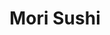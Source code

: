 ---
layout: place
title: "Mori Sushi"
permalink: /illinois/lake-in-the-hills/mori-sushi.html
stateAbbr: IL
stateName: Illinois
cityName: Lake in the Hills
place_id: ChIJLVOHHnoSD4gRg7_C6eEwTuM
photos:
  - name: >-
      places/ChIJLVOHHnoSD4gRg7_C6eEwTuM/photos/AeeoHcLZB3PObrTuy3QLZBv-2nk1k-xSoP9CNv_JgcIssNfCcR7xAPqOy_LsT_0eSXtVcTduDwzDAsEHXFfRFkSjuouKRhYUgmpy1G7phzijNgYbvzITopR7dVVRgSHumkYFblvpGzULk8dccPonuTBxpHanJbRb6Ap-STrtHcPxgJLYwMkHqrc7TlJE0nlqFQ4rEWukmQ8REqB7PK18iCmlQTah8IMf5v8043jqXga-r40jlWJMVhSrzQPyaJAbtaxi37YKaBfJOLTsmSc5W7BiAWbOG9gELh4nPyFEtuYeKdhonA
    widthPx: 550
    heightPx: 310
    authorAttributions:
      - displayName: Mori Sushi
        uri: https://maps.google.com/maps/contrib/106699933816709213946
        photoUri: >-
          https://lh3.googleusercontent.com/a-/ALV-UjWB5jdnuUyXX2GUHnmO_RqqqqY_hbZAV70885U4mfZdvvN5ZCzc=s100-p-k-no-mo
    flagContentUri: >-
      https://www.google.com/local/imagery/report/?cb_client=maps_api_places.places_api&image_key=!1e10!2sAF1QipPhPlF5Pg8yjjIZMigSn4hnLcHqhNwlN8dgJgDi&hl=en-US
    googleMapsUri: >-
      https://www.google.com/maps/place//data=!3m4!1e2!3m2!1sAF1QipPhPlF5Pg8yjjIZMigSn4hnLcHqhNwlN8dgJgDi!2e10!4m2!3m1!1s0x880f127a1e87532d:0xe34e30e1e9c2bf83
  - name: >-
      places/ChIJLVOHHnoSD4gRg7_C6eEwTuM/photos/AeeoHcKcPXCJrmIoc74-jO3Kn6biIdrJmJOQnZqsu1T165cOjZv9jqSvNpIhyv0NyRGR6zZnElKNiKwIHObrBFa0pxAjaEecNOn3uR8CqdlFzQUKbhSx36DAl8zwzG90-WRo3Hl0yM7KkcVkWoceQDY1w-ovYNg3-LNjVGONJtQeTc41uVG890QifQm09LLJ2GtT3xFPbnZRF7dfM_jWt-XAGxGJ0s_g7gUixwA_QUs6jweelvdIsKpm0gt6lQQuevANLYRYl3X5pv1NEtAGRvCafQ_w5t7sBKgtQgaZxuvDF_srMw
    widthPx: 1600
    heightPx: 900
    authorAttributions:
      - displayName: Mori Sushi
        uri: https://maps.google.com/maps/contrib/106699933816709213946
        photoUri: >-
          https://lh3.googleusercontent.com/a-/ALV-UjWB5jdnuUyXX2GUHnmO_RqqqqY_hbZAV70885U4mfZdvvN5ZCzc=s100-p-k-no-mo
    flagContentUri: >-
      https://www.google.com/local/imagery/report/?cb_client=maps_api_places.places_api&image_key=!1e10!2sAF1QipOaYnw_-JGn1VdFAyqCrSW1qL6LWA9iY0MoYO1o&hl=en-US
    googleMapsUri: >-
      https://www.google.com/maps/place//data=!3m4!1e2!3m2!1sAF1QipOaYnw_-JGn1VdFAyqCrSW1qL6LWA9iY0MoYO1o!2e10!4m2!3m1!1s0x880f127a1e87532d:0xe34e30e1e9c2bf83
  - name: >-
      places/ChIJLVOHHnoSD4gRg7_C6eEwTuM/photos/AeeoHcLGwZLTSi8b88Qn1LJvtYyTSbEEnp6Vng22RKjtQZqDfg1yyRGTVNx7UhiikLX2jYiw4o0EhXqsxLV7mnjSHuEWxu554A1OlXjjyj8wdc3fpf4XXE71AJWTomJLO0GjEUq65dHksc27oM2Xkf63MYEl3GVkzQZLfqvTflX6f1bCEJqzr1HtfxaT8qVGhDAPTUAzQNxTuPYWfy4C6lh2WBZrH9dknJYQbFzwqhv2iSg4ENRY-WnnfFxsFToOUDZigyYl88VovhgPNoBPuaVZMkWYJa_JumFmnJHcuWn8s8dfuhCL5dou52MF4U_UvWySkS2K-tVZNxv8VzTjFFI0sm4JQEU7RmRKIuCQU8M_l1pHex7TdajzGWXp331dJFXe-Gajv0Q31nkhHq3b5BtDHCnEmo_x47nhhAfsI9qF0udrAj3j
    widthPx: 4032
    heightPx: 3024
    authorAttributions:
      - displayName: Jules S. Ro (Jules)
        uri: https://maps.google.com/maps/contrib/100069694868039395747
        photoUri: >-
          https://lh3.googleusercontent.com/a-/ALV-UjVlkCRgo5omLkKmVobiSTBK7YImaeMuMk7XlBzV5t7P7JwsWVYJMQ=s100-p-k-no-mo
    flagContentUri: >-
      https://www.google.com/local/imagery/report/?cb_client=maps_api_places.places_api&image_key=!1e10!2sCIHM0ogKEICAgIDr87vT1wE&hl=en-US
    googleMapsUri: >-
      https://www.google.com/maps/place//data=!3m4!1e2!3m2!1sCIHM0ogKEICAgIDr87vT1wE!2e10!4m2!3m1!1s0x880f127a1e87532d:0xe34e30e1e9c2bf83
  - name: >-
      places/ChIJLVOHHnoSD4gRg7_C6eEwTuM/photos/AeeoHcKZzfylO2boeXMWb1LPnOuZw5LDWQiipdK4NTY5uxXjvrG1r4HBRjwifpnOUZ-H8iKLsxuwS0u3KDwbAalcNLjgsj4KFPUL-knIsnPCcu5-hdIssimNuw_uIzdrV16AjDPa0nig9HLd1pDSTNkoFZEyybRLiAiOJt-XPSkBecqR-_F1gaPfQvv8Tj7--HvbJZiT1aIhSDA0ar4awbW3AWl_CkQmmFAmtkkJyRmHxT2dHzP-Tqgs3x98cKdv0PchfiSdIJc1hgBp6hQ37OdOogc96FFAxu6qd3bzU2pWZGbjnw
    widthPx: 3264
    heightPx: 2450
    authorAttributions:
      - displayName: Mori Sushi
        uri: https://maps.google.com/maps/contrib/106699933816709213946
        photoUri: >-
          https://lh3.googleusercontent.com/a-/ALV-UjWB5jdnuUyXX2GUHnmO_RqqqqY_hbZAV70885U4mfZdvvN5ZCzc=s100-p-k-no-mo
    flagContentUri: >-
      https://www.google.com/local/imagery/report/?cb_client=maps_api_places.places_api&image_key=!1e10!2sAF1QipOAEJC5n86pbMUCUYzrJyb_CwNAQ_SlMgdBUNZN&hl=en-US
    googleMapsUri: >-
      https://www.google.com/maps/place//data=!3m4!1e2!3m2!1sAF1QipOAEJC5n86pbMUCUYzrJyb_CwNAQ_SlMgdBUNZN!2e10!4m2!3m1!1s0x880f127a1e87532d:0xe34e30e1e9c2bf83
  - name: >-
      places/ChIJLVOHHnoSD4gRg7_C6eEwTuM/photos/AeeoHcJrmAJdyQLk3tz8JCFN-022mqfp9gWA1D4hwnHblnAmU1hfvf1lt62GnD-xKZlj4tNHxXKQbbxMGPlu3PRnbCR_cA4JQlEAEKp3jLnM-LJGgqJc0Frks6joWPawJ6oTrvW66d5eWccfPajuNDOdWZy7fp1uiti_Yq7Su5QQy0qGn8I09AL9Aq-pOstc84jDc0chrXqoqh3dEjlna71nBRfOGmAcNE9KY97hn3ZT_eR5l8VotxKVHbzdHhEDzXEZtFZetKgFTjFxFnw2_heDTsOp7fNUux70ErdlveZLRGqWMFv2qAdbmBPKqBMAi-bMnd4AyXsGZ4gQWhOWLLy8TrovhE5sIPAgaN5RRDH0d8lPP5DzqMfq89olvU0dO9GAJviQp41_WuG9obdmB05mlT8lBqd2AMdgcHPllIpCrPyKvwL7
    widthPx: 3000
    heightPx: 4000
    authorAttributions:
      - displayName: Patrick Page
        uri: https://maps.google.com/maps/contrib/103465965798553753185
        photoUri: >-
          https://lh3.googleusercontent.com/a/ACg8ocLO2iS9cWKDIo9rNHm3d9AymI4xnRpw6Dri0Zo1NlFJl9xdJQ=s100-p-k-no-mo
    flagContentUri: >-
      https://www.google.com/local/imagery/report/?cb_client=maps_api_places.places_api&image_key=!1e10!2sCIHM0ogKEICAgICnxJWqqQE&hl=en-US
    googleMapsUri: >-
      https://www.google.com/maps/place//data=!3m4!1e2!3m2!1sCIHM0ogKEICAgICnxJWqqQE!2e10!4m2!3m1!1s0x880f127a1e87532d:0xe34e30e1e9c2bf83
  - name: >-
      places/ChIJLVOHHnoSD4gRg7_C6eEwTuM/photos/AeeoHcLd0FkDA8KCluNIcDWATH_xLhnoBLsXZqxRpyCfm3RS0r28RRMZqlKqHQ24MdQMr7wSJFpX81gbqcJnww7KfwUG87qUvn2A9SG_XtGeRD15FgoFQ5s7Wy_f9R0PG71WFRYUawBrA5s_5YZ3KdQ_V0rBT_QZRcWGvBRiNJgD-VNB3jn6GCAZBpjsQrNwl1_nUC1_H_CKg9lyHsTba0KWZ2apm7QNBZc17lDlr6kWyUgiY20Ffpij_TgFVQYEWlyR8NWG6kB8NMGfe-x-0bJLBLxAqq2BtFGNwyjrH4noh7EoOQ
    widthPx: 1600
    heightPx: 900
    authorAttributions:
      - displayName: Mori Sushi
        uri: https://maps.google.com/maps/contrib/106699933816709213946
        photoUri: >-
          https://lh3.googleusercontent.com/a-/ALV-UjWB5jdnuUyXX2GUHnmO_RqqqqY_hbZAV70885U4mfZdvvN5ZCzc=s100-p-k-no-mo
    flagContentUri: >-
      https://www.google.com/local/imagery/report/?cb_client=maps_api_places.places_api&image_key=!1e10!2sAF1QipMy1MzfEyv1bdCWX6wAcZITMqglbaPtna6qdHw1&hl=en-US
    googleMapsUri: >-
      https://www.google.com/maps/place//data=!3m4!1e2!3m2!1sAF1QipMy1MzfEyv1bdCWX6wAcZITMqglbaPtna6qdHw1!2e10!4m2!3m1!1s0x880f127a1e87532d:0xe34e30e1e9c2bf83
  - name: >-
      places/ChIJLVOHHnoSD4gRg7_C6eEwTuM/photos/AeeoHcJgR70zvQxhPvQY5Tz-z4IqJ9R0R2z6NqZAyK6ioOjMRfu0Vu_zXqVhnVQSkaZCMboGhQDf3w3qo5z3vylKPyDR8t2QMvH0J9ATk2dcIRaFcqOg9oFsbHbQP_2XjbgOhOkFpLrFFAYjYmjN5fDmMNOggRgS3coSUTa4MQCeWLcZ1wyj6CO2xr5LizAQrKvthYINXpqMqiMoI8xjA-Kqvq_bEbV1S9azD6tSDzS89goSAzkPza45UkI24fVfGCC7DFT4ps4DSICOyuKfWMc3cPfo6GwNTo8DYTu6mrCR6TzTu2ZBPLpHlym5V8mawIJGEUgC04BTJRI8ofJbWGNQ7abTGu0Mv04dXzqx3pKN3tZSkPBRPCU3b2kTmL52PT4Fzczj6SeGjUDly-Qk1ugii05gfpwQscaDfZky89a4_IfSBoDx
    widthPx: 3024
    heightPx: 4032
    authorAttributions:
      - displayName: Jules S. Ro (Jules)
        uri: https://maps.google.com/maps/contrib/100069694868039395747
        photoUri: >-
          https://lh3.googleusercontent.com/a-/ALV-UjVlkCRgo5omLkKmVobiSTBK7YImaeMuMk7XlBzV5t7P7JwsWVYJMQ=s100-p-k-no-mo
    flagContentUri: >-
      https://www.google.com/local/imagery/report/?cb_client=maps_api_places.places_api&image_key=!1e10!2sCIHM0ogKEICAgIDr8_vysgE&hl=en-US
    googleMapsUri: >-
      https://www.google.com/maps/place//data=!3m4!1e2!3m2!1sCIHM0ogKEICAgIDr8_vysgE!2e10!4m2!3m1!1s0x880f127a1e87532d:0xe34e30e1e9c2bf83
  - name: >-
      places/ChIJLVOHHnoSD4gRg7_C6eEwTuM/photos/AeeoHcKDUGmwohGSUEKyYEQGRXvnVMCZ3--fFjmKvsBdfPNUNexyCO8L0lt8i8ZmMmDFcTmcprP35PfmnfCVlZa-pcBsAorkrb83UhIGgG9ZDIJ-8Dk3YfXqD6sDBZBcYK52i_9S2Gw1O27Rtyh6oTIGxorbjPc-0LNJ_tyR_vje6djdEn3j3sIMpCjfXdjkMXTuCy1L_GBNxfP5Q2_Crgl_TCxe1BGUtVO2m3NqNrCGKl93LAAvzQ5YK9WmCgsmXNnOZnTQa5xNwW8IOiSgPUGZIe947Og2HqD2HrQxYepa8PooEA
    widthPx: 2703
    heightPx: 2703
    authorAttributions:
      - displayName: Mori Sushi
        uri: https://maps.google.com/maps/contrib/106699933816709213946
        photoUri: >-
          https://lh3.googleusercontent.com/a-/ALV-UjWB5jdnuUyXX2GUHnmO_RqqqqY_hbZAV70885U4mfZdvvN5ZCzc=s100-p-k-no-mo
    flagContentUri: >-
      https://www.google.com/local/imagery/report/?cb_client=maps_api_places.places_api&image_key=!1e10!2sAF1QipNlzXmMd62jWO9uGdGrlmn3rEFwYlNeVEW0skKd&hl=en-US
    googleMapsUri: >-
      https://www.google.com/maps/place//data=!3m4!1e2!3m2!1sAF1QipNlzXmMd62jWO9uGdGrlmn3rEFwYlNeVEW0skKd!2e10!4m2!3m1!1s0x880f127a1e87532d:0xe34e30e1e9c2bf83
  - name: >-
      places/ChIJLVOHHnoSD4gRg7_C6eEwTuM/photos/AeeoHcLfhLtwHiSR57pyhXaO5vW5DWU0LXXltUQU8ox9Cae6UeiviVJ2liXkWDh_ONOAZ23faP-UVOH8w3J1zEuhHg9jEKiDCm8Gz2VbLiqqU7jMYZUpDc1rAjfsvG6PiJsfNrPC3-Q_gUAtNJCteMR5hYueFHNZog6avU_6nbHYgdHJeVUHNlv7oGDk8DhJbXgeLxwpvl_TTfAge2rY5LFIGhzqgEI12paipjgfSk2TWyQFLo1UqAutk8_sTFegpGE1MNnhrhpW0elFNag570_FGtspDZPzEDso5Bb6EayEFuOL3A
    widthPx: 2178
    heightPx: 2178
    authorAttributions:
      - displayName: Mori Sushi
        uri: https://maps.google.com/maps/contrib/106699933816709213946
        photoUri: >-
          https://lh3.googleusercontent.com/a-/ALV-UjWB5jdnuUyXX2GUHnmO_RqqqqY_hbZAV70885U4mfZdvvN5ZCzc=s100-p-k-no-mo
    flagContentUri: >-
      https://www.google.com/local/imagery/report/?cb_client=maps_api_places.places_api&image_key=!1e10!2sAF1QipOCnHEo6JR2jDzy2yK0MqMpogjic3mlq7vvCMGC&hl=en-US
    googleMapsUri: >-
      https://www.google.com/maps/place//data=!3m4!1e2!3m2!1sAF1QipOCnHEo6JR2jDzy2yK0MqMpogjic3mlq7vvCMGC!2e10!4m2!3m1!1s0x880f127a1e87532d:0xe34e30e1e9c2bf83
  - name: >-
      places/ChIJLVOHHnoSD4gRg7_C6eEwTuM/photos/AeeoHcK2k4c8pvOhbj-S-g8hrpRxOyVvni7nA2JkEVDwwJUKzpsmHbmXRoP9K-u9x1dLHJzwMI8OBoNId8NF2H5BU15NnZD7F-KB42jGVAKDcxUkVJIzcehVpDDmaeFQjTWU1nXa74NZCGIWbGuUnznYNyOhv5c9vK9YYCG41vR0-a9D6gN2HasEcQWTyfDtLI_wr8D7XjNP26wWuKxtAuNgOywEsx9TwqzptufpMYPGcQJIy6NUcN9OxqNdk8Ztta4frbf5jTvnM5GvaWzmj9JTZ6jfvuHNr2VP8vetTjFhtGqJaQ
    widthPx: 2448
    heightPx: 2561
    authorAttributions:
      - displayName: Mori Sushi
        uri: https://maps.google.com/maps/contrib/106699933816709213946
        photoUri: >-
          https://lh3.googleusercontent.com/a-/ALV-UjWB5jdnuUyXX2GUHnmO_RqqqqY_hbZAV70885U4mfZdvvN5ZCzc=s100-p-k-no-mo
    flagContentUri: >-
      https://www.google.com/local/imagery/report/?cb_client=maps_api_places.places_api&image_key=!1e10!2sAF1QipPgZ6pIXW1KbJLWrp8aviwbJyMVaQx9gz93O2Cm&hl=en-US
    googleMapsUri: >-
      https://www.google.com/maps/place//data=!3m4!1e2!3m2!1sAF1QipPgZ6pIXW1KbJLWrp8aviwbJyMVaQx9gz93O2Cm!2e10!4m2!3m1!1s0x880f127a1e87532d:0xe34e30e1e9c2bf83
address: 2124 W Algonquin Rd, Lake in the Hills, IL 60156, USA
street: 2124 W Algonquin Rd
city: Lake in the Hills
state: IL
zip: '60156'
country: USA
neighborhood: null
latitude: '42.176174'
longitude: '-88.327412'
accessibility_options:
  wheelchairAccessibleParking: true
  wheelchairAccessibleEntrance: true
  wheelchairAccessibleRestroom: true
  wheelchairAccessibleSeating: true
business_status: OPERATIONAL
name: Mori Sushi
google_maps_links:
  directionsUri: >-
    https://www.google.com/maps/dir//''/data=!4m7!4m6!1m1!4e2!1m2!1m1!1s0x880f127a1e87532d:0xe34e30e1e9c2bf83!3e0
  placeUri: https://maps.google.com/?cid=16379082641640701827
  writeAReviewUri: >-
    https://www.google.com/maps/place//data=!4m3!3m2!1s0x880f127a1e87532d:0xe34e30e1e9c2bf83!12e1
  reviewsUri: >-
    https://www.google.com/maps/place//data=!4m4!3m3!1s0x880f127a1e87532d:0xe34e30e1e9c2bf83!9m1!1b1
  photosUri: >-
    https://www.google.com/maps/place//data=!4m3!3m2!1s0x880f127a1e87532d:0xe34e30e1e9c2bf83!10e5
primary_type: Sushi Restaurant
opening_hours:
  regular: null
  current: null
secondary_opening_hours:
  regular:
    weekdayDescriptions: null
    type: null
  current:
    weekdayDescriptions: null
    type: null
phone: (847) 854-4909
price_level: PRICE_LEVEL_MODERATE
price_range: null
rating: '4.4'
rating_count: 255
website: https://morisushirestaurant.com/
description: >-
  Casual sushi spot with traditional & creative entrees, including mori rolls &
  black rice.
reviews:
  - name: >-
      places/ChIJLVOHHnoSD4gRg7_C6eEwTuM/reviews/ChdDSUhNMG9nS0VJQ0FnSUNYNF83azFnRRAB
    relativePublishTimeDescription: 5 months ago
    rating: 5
    text:
      text: >-
        The sushi was great! Cute restaurant with great atmosphere and friendly
        service. Would definitely come here again. Also the garlic parmesan
        edamame was *chefs kiss*
      languageCode: en
    originalText:
      text: >-
        The sushi was great! Cute restaurant with great atmosphere and friendly
        service. Would definitely come here again. Also the garlic parmesan
        edamame was *chefs kiss*
      languageCode: en
    authorAttribution:
      displayName: Adeline Robinson Bihlmaier
      uri: https://www.google.com/maps/contrib/100858686758543254805/reviews
      photoUri: >-
        https://lh3.googleusercontent.com/a-/ALV-UjXBG57BKnJsR3YiCr6eooM4oiJN3YMdlsNvwVfRT_63D39ziopdTQ=s128-c0x00000000-cc-rp-mo-ba4
    publishTime: '2024-10-20T03:35:16.931146Z'
    flagContentUri: >-
      https://www.google.com/local/review/rap/report?postId=ChdDSUhNMG9nS0VJQ0FnSUNYNF83azFnRRAB&d=17924085&t=1
    googleMapsUri: >-
      https://www.google.com/maps/reviews/data=!4m6!14m5!1m4!2m3!1sChdDSUhNMG9nS0VJQ0FnSUNYNF83azFnRRAB!2m1!1s0x880f127a1e87532d:0xe34e30e1e9c2bf83
  - name: >-
      places/ChIJLVOHHnoSD4gRg7_C6eEwTuM/reviews/ChdDSUhNMG9nS0VJQ0FnSURQaXEyUDBnRRAB
    relativePublishTimeDescription: 4 months ago
    rating: 1
    text:
      text: >-
        How completely unprofessional and genuinely insane that we made
        reservations to eat here tonight for my wife's birthday. Only to have a
        poorly drawn sign saying you decided to close down for your daughters
        birthday? Why did you take reservations? Did you consider anyone else's
        special days? Clearly not, because you would have notified your
        customers, you didn't though. What a joke.
      languageCode: en
    originalText:
      text: >-
        How completely unprofessional and genuinely insane that we made
        reservations to eat here tonight for my wife's birthday. Only to have a
        poorly drawn sign saying you decided to close down for your daughters
        birthday? Why did you take reservations? Did you consider anyone else's
        special days? Clearly not, because you would have notified your
        customers, you didn't though. What a joke.
      languageCode: en
    authorAttribution:
      displayName: Douglas Kasza
      uri: https://www.google.com/maps/contrib/108446657023158653479/reviews
      photoUri: >-
        https://lh3.googleusercontent.com/a-/ALV-UjWh75iL_24KDCLM99h1-N_uzlXKSXCwteoR096jfdK6QX4AGp9s=s128-c0x00000000-cc-rp-mo
    publishTime: '2024-11-30T23:45:01.738582Z'
    flagContentUri: >-
      https://www.google.com/local/review/rap/report?postId=ChdDSUhNMG9nS0VJQ0FnSURQaXEyUDBnRRAB&d=17924085&t=1
    googleMapsUri: >-
      https://www.google.com/maps/reviews/data=!4m6!14m5!1m4!2m3!1sChdDSUhNMG9nS0VJQ0FnSURQaXEyUDBnRRAB!2m1!1s0x880f127a1e87532d:0xe34e30e1e9c2bf83
  - name: >-
      places/ChIJLVOHHnoSD4gRg7_C6eEwTuM/reviews/ChZDSUhNMG9nS0VJQ0FnSURVdmZLbFVREAE
    relativePublishTimeDescription: 3 weeks ago
    rating: 5
    text:
      text: >-
        Great food and everyone in our party kept saying "wow". We ordered all
        specially rolls and the chef really impressed us. Found our favorite
        sushi spot in the area.

        Edit: years later this is still our favorite sushi place in McHenry
        County.
      languageCode: en
    originalText:
      text: >-
        Great food and everyone in our party kept saying "wow". We ordered all
        specially rolls and the chef really impressed us. Found our favorite
        sushi spot in the area.

        Edit: years later this is still our favorite sushi place in McHenry
        County.
      languageCode: en
    authorAttribution:
      displayName: Dustin Krueger
      uri: https://www.google.com/maps/contrib/110604689130470032591/reviews
      photoUri: >-
        https://lh3.googleusercontent.com/a/ACg8ocJ_Xu1y7CLvmxBCQm7mN-xKxD7Ay9GmWgpTo8_fbuUl14WsZx0=s128-c0x00000000-cc-rp-mo-ba4
    publishTime: '2025-03-22T23:49:13.570395Z'
    flagContentUri: >-
      https://www.google.com/local/review/rap/report?postId=ChZDSUhNMG9nS0VJQ0FnSURVdmZLbFVREAE&d=17924085&t=1
    googleMapsUri: >-
      https://www.google.com/maps/reviews/data=!4m6!14m5!1m4!2m3!1sChZDSUhNMG9nS0VJQ0FnSURVdmZLbFVREAE!2m1!1s0x880f127a1e87532d:0xe34e30e1e9c2bf83
  - name: >-
      places/ChIJLVOHHnoSD4gRg7_C6eEwTuM/reviews/ChdDSUhNMG9nS0VJQ0FnSURQMl9ib3R3RRAB
    relativePublishTimeDescription: 4 months ago
    rating: 5
    text:
      text: >-
        One of the best sushi places around! 4.5 stars due to being pricey…
        Authentic sushi and creative rolls. Not your typical fast food sushi
        like the other places nearby. This place stands out with its delicious
        specialty rolls. Great preparation and presentation. Although this place
        can get pricey if you have a big appetite—- usually around $100 for two
        without drinks…
      languageCode: en
    originalText:
      text: >-
        One of the best sushi places around! 4.5 stars due to being pricey…
        Authentic sushi and creative rolls. Not your typical fast food sushi
        like the other places nearby. This place stands out with its delicious
        specialty rolls. Great preparation and presentation. Although this place
        can get pricey if you have a big appetite—- usually around $100 for two
        without drinks…
      languageCode: en
    authorAttribution:
      displayName: Amman Ahmad
      uri: https://www.google.com/maps/contrib/116111927418035324501/reviews
      photoUri: >-
        https://lh3.googleusercontent.com/a-/ALV-UjVAIoIfxWolDh7vzExn-4kofKv-0djnOYEKOAWb55IWXg2Q20Dr=s128-c0x00000000-cc-rp-mo
    publishTime: '2024-12-05T20:32:45.269509Z'
    flagContentUri: >-
      https://www.google.com/local/review/rap/report?postId=ChdDSUhNMG9nS0VJQ0FnSURQMl9ib3R3RRAB&d=17924085&t=1
    googleMapsUri: >-
      https://www.google.com/maps/reviews/data=!4m6!14m5!1m4!2m3!1sChdDSUhNMG9nS0VJQ0FnSURQMl9ib3R3RRAB!2m1!1s0x880f127a1e87532d:0xe34e30e1e9c2bf83
  - name: >-
      places/ChIJLVOHHnoSD4gRg7_C6eEwTuM/reviews/ChZDSUhNMG9nS0VJQ0FnSUR2OEw2UGJREAE
    relativePublishTimeDescription: 3 months ago
    rating: 5
    text:
      text: >-
        This is a local restaurant owned by locals, with family values, AND some
        of the freshest sushi in the area. We have been ordering from Mori for
        years and have never been disappointed by their commitment to their
        customers, their genuine wish to satisfy their customers, and the
        quality of their sushi.

        Order directly from their site if you want delivery! They attend to
        every customer and call you back, even if they couldn’t answer the phone
        when you called.

        Everything is delicious, but try their sashimi and sushi!
      languageCode: en
    originalText:
      text: >-
        This is a local restaurant owned by locals, with family values, AND some
        of the freshest sushi in the area. We have been ordering from Mori for
        years and have never been disappointed by their commitment to their
        customers, their genuine wish to satisfy their customers, and the
        quality of their sushi.

        Order directly from their site if you want delivery! They attend to
        every customer and call you back, even if they couldn’t answer the phone
        when you called.

        Everything is delicious, but try their sashimi and sushi!
      languageCode: en
    authorAttribution:
      displayName: Brenda Brockland
      uri: https://www.google.com/maps/contrib/109244770586257270713/reviews
      photoUri: >-
        https://lh3.googleusercontent.com/a-/ALV-UjUpcM-iAYOFpAeVTnGltbKLBjWwo7L24qVWPlJG9SHufQhyqvw=s128-c0x00000000-cc-rp-mo
    publishTime: '2024-12-17T00:18:58.299304Z'
    flagContentUri: >-
      https://www.google.com/local/review/rap/report?postId=ChZDSUhNMG9nS0VJQ0FnSUR2OEw2UGJREAE&d=17924085&t=1
    googleMapsUri: >-
      https://www.google.com/maps/reviews/data=!4m6!14m5!1m4!2m3!1sChZDSUhNMG9nS0VJQ0FnSUR2OEw2UGJREAE!2m1!1s0x880f127a1e87532d:0xe34e30e1e9c2bf83
parking_options:
  freeParkingLot: true
  freeStreetParking: true
  valetParking: false
payment_options:
  acceptsCreditCards: true
  acceptsDebitCards: true
  acceptsCashOnly: false
  acceptsNfc: true
allow_dogs: null
curbside_pickup: true
delivery: true
dine_in: true
good_for_children: true
good_for_groups: true
good_for_sports: false
live_music: null
menu_for_children: false
outdoor_seating: false
reservable: true
restroom: true
serves_beer: true
serves_breakfast: false
serves_brunch: false
serves_cocktails: true
serves_coffee: null
serves_dinner: true
serves_dessert: true
serves_lunch: null
serves_vegetarian_food: true
serves_wine: true
takeout: true

---